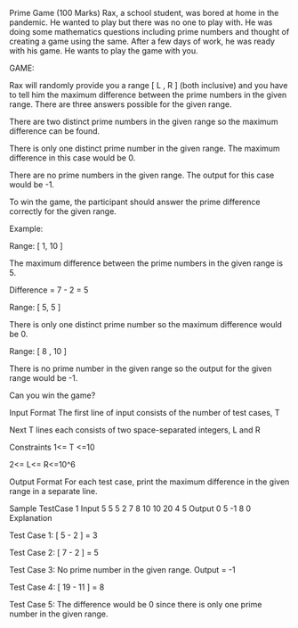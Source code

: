 Prime Game (100 Marks)
Rax, a school student, was bored at home in the pandemic. He wanted to play but there was no one to play with. He was doing some mathematics questions including prime numbers and thought of creating a game using the same. After a few days of work, he was ready with his game. He wants to play the game with you.


GAME:

Rax will randomly provide you a range [ L , R ] (both inclusive) and you have to tell him the maximum difference between the prime numbers in the given range. There are three answers possible for the given range.

There are two distinct prime numbers in the given range so the maximum difference can be found.

There is only one distinct prime number in the given range. The maximum difference in this case would be 0.

There are no prime numbers in the given range. The output for this case would be -1.


To win the game, the participant should answer the prime difference correctly for the given range.


Example:

Range: [ 1, 10 ]

The maximum difference between the prime numbers in the given range is 5.

Difference = 7 - 2 = 5


Range: [ 5, 5 ]

There is only one distinct prime number so the maximum difference would be 0.


Range: [ 8 , 10 ]

There is no prime number in the given range so the output for the given range would be -1.


Can you win the game?



Input Format
The first line of input consists of the number of test cases, T

Next T lines each consists of two space-separated integers, L and R



Constraints
1<= T <=10

2<= L<= R<=10^6



Output Format
For each test case, print the maximum difference in the given range in a separate line. 

Sample TestCase 1
Input
5
5 5
2 7
8 10
10 20
4 5
Output
0
5
-1
8
0
Explanation

Test Case 1: [ 5 - 2 ] = 3

Test Case 2: [ 7 - 2 ] = 5

Test Case 3: No prime number in the given range. Output = -1

Test Case 4: [ 19 - 11 ] = 8

Test Case 5: The difference would be 0 since there is only one prime number in the given range.